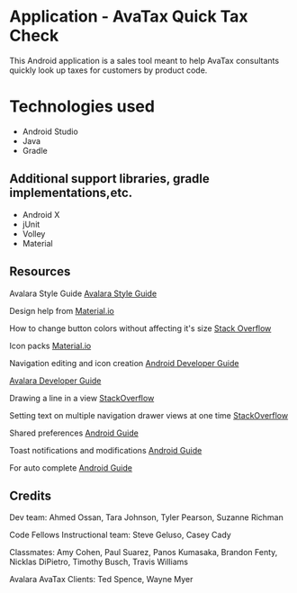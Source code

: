 # Application - AvaTax Quick Tax Check
This Android application is a sales tool meant to help AvaTax consultants quickly look up taxes for customers by product code.

# Technologies used
- Android Studio
- Java
- Gradle

## Additional support libraries, gradle implementations,etc.
 - Android X
 - jUnit
 - Volley
 - Material

## Resources

Avalara Style Guide [Avalara Style Guide](http://styleguide.avalara.com/)

Design help from [Material.io](https://material.io/design/)

How to change button colors without affecting it's size [Stack Overflow](https://stackoverflow.com/questions/35043867/why-button-gets-bigger-when-the-background-is-set-in-android)

Icon packs [Material.io](https://material.io/tools/icons/?style=baseline)

Navigation editing and icon creation [Android Developer Guide](https://developer.android.com/studio/write/image-asset-studio)

[Avalara Developer Guide](https://developer.avalara.com/)

Drawing a line in a view [StackOverflow](https://stackoverflow.com/questions/3616676/how-to-draw-a-line-in-android)

Setting text on multiple navigation drawer views at one time [StackOverflow](https://stackoverflow.com/questions/34973456/how-to-change-text-of-a-textview-in-navigation-drawer-header)

Shared preferences [Android Guide](https://developer.android.com/training/data-storage/shared-preferences)

Toast notifications and modifications [Android Guide](https://developer.android.com/guide/topics/ui/notifiers/toasts)

For auto complete [Android Guide](https://developer.android.com/reference/android/widget/AutoCompleteTextView)

## Credits
Dev team: Ahmed Ossan, Tara Johnson, Tyler Pearson, Suzanne Richman

Code Fellows Instructional team: Steve Geluso, Casey Cady

Classmates: Amy Cohen, Paul Suarez, Panos Kumasaka, Brandon Fenty, Nicklas DiPietro, Timothy Busch, Travis Williams

Avalara AvaTax Clients: Ted Spence, Wayne Myer
